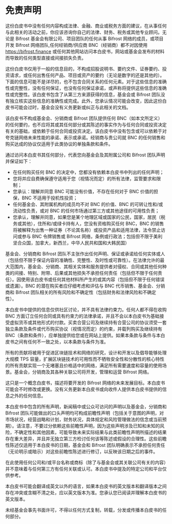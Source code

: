 # 免责声明

这份白皮书中没有任何内容构成法律、金融、商业或税务方面的建议，在从事任何与此相关的活动之前，你应该咨询你自己的法律、财务、税务或其他专业顾问。无论是 Bifrost 基金会有限公司、项目团队的任何从事 Bifrost 网络的成员，或项目开发 Bifrost 网络团队,任何经销商/供应商 BNC（经销商）都不对因使用 https://bifrost.finance 或任何其他网站访问本白皮书，网站或基金会发布的材料而导致的任何类型直接或间接损失负责。
	
这份白皮书仅用于一般的信息目的，不构成招股说明书、要约文件、证券要约、投资请求，或任何出售任何产品、项目或资产的要约（无论是数字的还是其他的）。下面的信息可能不是详尽的，也不包含合同关系的任何元素。对于这些信息的准确性或完整性，没有任何保证，也没有任何保证承诺，或声称将提供这些信息的准确性或完整性。该白皮书包含了从第三方来源获得的信息，基金会或 Bifrost 团队没有独立核实这些信息的准确性或完成。此外，您承认情况可能会改变，因此这份白皮书可能会过时，基金会没有义务更新或纠正与此相关的文档。
	
该白皮书不构成基金会、分销商或 Bifrost 团队提供任何 BNC（如本文所定义）的任何要约，也不应将其或其任何部分或其陈述的事实作为与任何合同或投资决定有关的基础，或依赖于任何合同或投资决定。该白皮书中没有包含或可以依赖于对夸克链网络未来性能的承诺、表示或承诺。经销商与贵公司就 BNC 的任何销售和购买达成的协议仅适用于此类协议的单独条款和条件。
	
通过访问本白皮书其任何部分，代表您向基金会及其附属公司和 Bifrost 团队声明并保证如下：

- 在任何购买任何 BNC 的决定中，您都没有依赖本白皮书中列出的任何声明；
- 您将并应自费确保遵守适用于您（视情况而定）的所有法律，监管要求和限制；
- 您承认：理解并同意 BNC 可能没有价值，不存在任何对于 BNC 价值的担保，BNC 不适用于投机性投资；
- 任何基金会、其附属机构的成员均不对 BNC 的价值、BNC 的可转让性和/或流动性负责，或对 BNC 的任何市场通过第三方或其他途径的可用性负责；
- 您承认，理解并同意，如果您是某个地理区域或国家的公民，国家，居民（税务或其他），住所和/或绿卡持有人，您没有资格购买任何 BNC，BNC 的销售将被解释为出售一种证券（不论其名称）或投资产品和适用法律，法令禁止访问或参与 BNC 令牌销售或 Bifrost 网络，条例或行政法；包括但不限于美利坚合众国，加拿大，新西兰，中华人民共和国和大韩民国） 

基金会、分销商和 Bifrost 团队不主张作出任何声明、保证或承诺给任何实体或人（包括但不限于保证内容的准确性、完整性、及时性或可靠性）。在法律允许的最大范围内，基金会、分销商、其相关实体和服务提供者对侵权、合同或其他任何种类的间接、特别、附带、后果或其他损失不承担任何责任（包括但不限于任何责任）。因使用该白皮书或任何其他材料所产生的或其内容（包括但不限于任何错误或遗漏）。BNC 的潜在购买者应仔细考虑和评估与 BNC 代币销售、基金会、分销商和 Bifrost 团队相关的所有风险和不确定性（包括财务和法律风险和不确定性）。


本白皮书中提供的信息仅供社区讨论，并不具有法律约束力。任何人都不得在收购 BNC 方面订立任何合同或具有约束力的法律承诺，并且不会以本白皮书为基础接受虚拟货币或其他形式的付款。买卖合营公司及继续持有合营公司的协议须受一套独立条款及条件或代币购买协议（视情况而定）的约束，并载列购买及继续持有 BNC（条款和条件），应单独提供给您或在网站上提供。如果本条款与条件与本白皮书之间有任何不一致之处，以本条款与条件为准。

所有的贡献将被用于促进区块链技术和网络的研究，设计和开发以及倡导能够处理大规模 TPS 容量，扩展区块链技术的可用性而不牺牲安全性和分散性的核心特性的所有贡献实现一个无堵塞且价格适中的网络，满足所有需要速度和容量的使用场景。基金会，分销商及其各种关联公司将开发，管理和运营 Bifrost 网络。

这只是一个概念白皮书，描述将要开发的 Bifrost 网络的未来发展目标。本白皮书可能会不时修改或更换。没有义务更新本白皮书或向收件人提供本白皮书提供的信息之外的任何信息。

本白皮书中包含的所有声明，新闻稿中或公众可访问的声明以及基金会，分销商和 Bifrost 团队可能做出的口头声明均可构成前瞻性声明（包括关于意图的声明，对市场状况，经营战略和计划，财务状况，具体规定和风险管理做法的信念或当前预期）。请注意，不要过分依赖这些前瞻性声明，因为这些声明涉及已知和未知的风险，不确定性和其他因素，可能导致未来实际结果与此类前瞻性声明所描述的结果存在重大差异，并且并无独立第三方检讨任何该等陈述或假设的合理性。这些前瞻性陈述仅适用于本白皮书的日期，基金会和 Bifrost 团队明确表示不承担任何责任（无论明示或暗示）对这些前瞻性陈述进行修订，以反映该日期之后的事件。

在此使用任何公司和/或平台名称或商标（除了与基金会或其关联公司有关的内容）并不意味着与任何第三方有任何关联或认可。本白皮书中提及的特定公司和平台仅供参考。

本白皮书可能会翻译成英文以外的语言，如果本白皮书的英文版本和翻译版本之间存在冲突或含糊不清之处，应以英文版本为准。您承认您已阅读并理解本白皮书的英文版本。

未经基金会事先书面许可，不得以任何方式复制，转载，分发或传播本白皮书的任何部分。